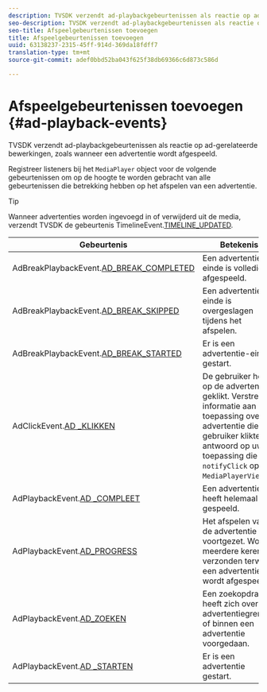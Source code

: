 ```yaml
---
description: TVSDK verzendt ad-playbackgebeurtenissen als reactie op ad-gerelateerde bewerkingen, zoals wanneer een advertentie wordt afgespeeld.
seo-description: TVSDK verzendt ad-playbackgebeurtenissen als reactie op ad-gerelateerde bewerkingen, zoals wanneer een advertentie wordt afgespeeld.
seo-title: Afspeelgebeurtenissen toevoegen
title: Afspeelgebeurtenissen toevoegen
uuid: 63138237-2315-45ff-914d-369da18fdff7
translation-type: tm+mt
source-git-commit: adef0bbd52ba043f625f38db69366c6d873c586d

---
```



# Afspeelgebeurtenissen toevoegen {#ad-playback-events}

TVSDK verzendt ad-playbackgebeurtenissen als reactie op ad-gerelateerde bewerkingen, zoals wanneer een advertentie wordt afgespeeld.

Registreer listeners bij het `MediaPlayer` object voor de volgende gebeurtenissen om op de hoogte te worden gebracht van alle gebeurtenissen die betrekking hebben op het afspelen van een advertentie.

>[!TIP]
>
>Wanneer advertenties worden ingevoegd in of verwijderd uit de media, verzendt TVSDK de gebeurtenis TimelineEvent.[TIMELINE_UPDATED](https://help.adobe.com/en_US/primetime/api/psdk/asdoc-dhls_1.4/com/adobe/mediacore/events/TimelineEvent.html#TIMELINE_UPDATED).

| Gebeurtenis | Betekenis |
|---|---|
| AdBreakPlaybackEvent.[AD_BREAK_COMPLETED](https://help.adobe.com/en_US/primetime/api/psdk/asdoc-dhls_1.4/com/adobe/mediacore/events/AdBreakPlaybackEvent.html#AD_BREAK_COMPLETED) | Een advertentie-einde is volledig afgespeeld. |
| AdBreakPlaybackEvent.[AD_BREAK_SKIPPED](https://help.adobe.com/en_US/primetime/api/psdk/asdoc-dhls_1.4/com/adobe/mediacore/events/AdBreakPlaybackEvent.html#AD_BREAK_SKIPPED) | Een advertentie-einde is overgeslagen tijdens het afspelen. |
| AdBreakPlaybackEvent.[AD_BREAK_STARTED](https://help.adobe.com/en_US/primetime/api/psdk/asdoc-dhls_1.4/com/adobe/mediacore/events/AdBreakPlaybackEvent.html#AD_BREAK_STARTED) | Er is een advertentie-einde gestart. |
| AdClickEvent.[AD _KLIKKEN](https://help.adobe.com/en_US/primetime/api/psdk/asdoc-dhls_1.4/com/adobe/mediacore/events/AdClickEvent.html#AD_CLICK) | De gebruiker heeft op de advertentie geklikt. Verstrekt informatie aan uw toepassing over de advertentie die de gebruiker klikte, in antwoord op uw toepassing die `notifyClick` op `MediaPlayerView`. |
| AdPlaybackEvent.[AD _COMPLEET](https://help.adobe.com/en_US/primetime/api/psdk/asdoc-dhls_1.4/com/adobe/mediacore/events/AdPlaybackEvent.html#AD_COMPLETED) | Een advertentie heeft helemaal gespeeld. |
| AdPlaybackEvent.[AD_PROGRESS](https://help.adobe.com/en_US/primetime/api/psdk/asdoc-dhls_1.4/com/adobe/mediacore/events/AdPlaybackEvent.html#AD_PROGRESS) | Het afspelen van de advertentie is voortgezet. Wordt meerdere keren verzonden terwijl een advertentie wordt afgespeeld. |
| AdPlaybackEvent.[AD_ZOEKEN](https://help.adobe.com/en_US/primetime/api/psdk/asdoc-dhls_1.4/com/adobe/mediacore/events/AdPlaybackEvent.html#AD_STARTED) | Een zoekopdracht heeft zich over advertentiegrenzen of binnen een advertentie voorgedaan. |
| AdPlaybackEvent.[AD _STARTEN](https://help.adobe.com/en_US/primetime/api/psdk/asdoc-dhls_1.4/com/adobe/mediacore/events/AdPlaybackEvent.html#AD_STARTED) | Er is een advertentie gestart. |